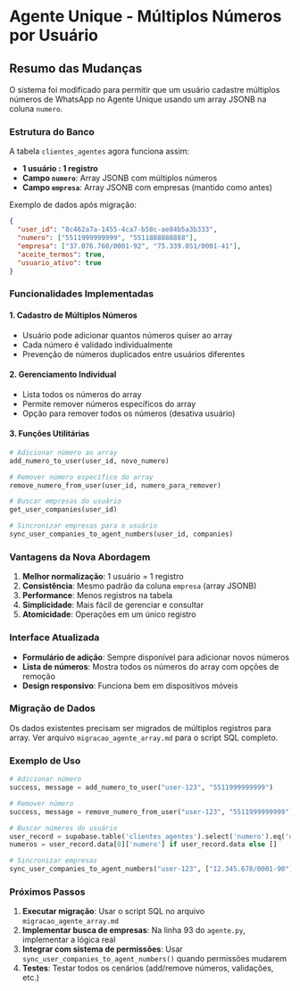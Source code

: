 # Agente Unique - Múltiplos Números por Usuário

## Resumo das Mudanças

O sistema foi modificado para permitir que um usuário cadastre múltiplos números de WhatsApp no Agente Unique usando um array JSONB na coluna `numero`.

### Estrutura do Banco

A tabela `clientes_agentes` agora funciona assim:

- **1 usuário : 1 registro**
- **Campo `numero`**: Array JSONB com múltiplos números
- **Campo `empresa`**: Array JSONB com empresas (mantido como antes)

Exemplo de dados após migração:
```json
{
  "user_id": "8c462a7a-1455-4ca7-b58c-ae84b5a3b333",
  "numero": ["5511999999999", "5511888888888"],
  "empresa": ["37.076.760/0001-92", "75.339.051/0001-41"],
  "aceite_termos": true,
  "usuario_ativo": true
}
```

### Funcionalidades Implementadas

#### 1. Cadastro de Múltiplos Números
- Usuário pode adicionar quantos números quiser ao array
- Cada número é validado individualmente
- Prevenção de números duplicados entre usuários diferentes

#### 2. Gerenciamento Individual
- Lista todos os números do array
- Permite remover números específicos do array
- Opção para remover todos os números (desativa usuário)

#### 3. Funções Utilitárias

```python
# Adicionar número ao array
add_numero_to_user(user_id, novo_numero)

# Remover número específico do array  
remove_numero_from_user(user_id, numero_para_remover)

# Buscar empresas do usuário
get_user_companies(user_id)

# Sincronizar empresas para o usuário
sync_user_companies_to_agent_numbers(user_id, companies)
```

### Vantagens da Nova Abordagem

1. **Melhor normalização**: 1 usuário = 1 registro
2. **Consistência**: Mesmo padrão da coluna `empresa` (array JSONB)
3. **Performance**: Menos registros na tabela
4. **Simplicidade**: Mais fácil de gerenciar e consultar
5. **Atomicidade**: Operações em um único registro

### Interface Atualizada

- **Formulário de adição**: Sempre disponível para adicionar novos números
- **Lista de números**: Mostra todos os números do array com opções de remoção
- **Design responsivo**: Funciona bem em dispositivos móveis

### Migração de Dados

Os dados existentes precisam ser migrados de múltiplos registros para array. Ver arquivo `migracao_agente_array.md` para o script SQL completo.

### Exemplo de Uso

```python
# Adicionar número
success, message = add_numero_to_user("user-123", "5511999999999")

# Remover número
success, message = remove_numero_from_user("user-123", "5511999999999") 

# Buscar números do usuário
user_record = supabase.table('clientes_agentes').select('numero').eq('user_id', user_id).execute()
numeros = user_record.data[0]['numero'] if user_record.data else []

# Sincronizar empresas
sync_user_companies_to_agent_numbers("user-123", ["12.345.678/0001-90"])
```

### Próximos Passos

1. **Executar migração**: Usar o script SQL no arquivo `migracao_agente_array.md`
2. **Implementar busca de empresas**: Na linha 93 do `agente.py`, implementar a lógica real
3. **Integrar com sistema de permissões**: Usar `sync_user_companies_to_agent_numbers()` quando permissões mudarem
4. **Testes**: Testar todos os cenários (add/remove números, validações, etc.)
